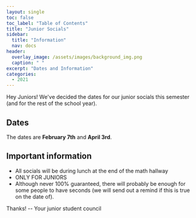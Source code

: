 ```yaml
---
layout: single
toc: false
toc_label: "Table of Contents"
title: "Junior Socials"
sidebar:
  title: "Information"
  nav: docs
header:
  overlay_image: /assets/images/background_img.png
  caption: " "
excerpt: "Dates and Information"
categories:
  - 2021
---
```



Hey Juniors! We've decided the dates for our junior socials this semester (and for the rest of the school year).

## Dates
The dates are **February 7th** and **April 3rd**.
## Important information
- All socials will be during lunch at the end of the math hallway
- ONLY FOR JUNIORS
- Although never 100% guaranteed, there will probably be enough for some people to have seconds (we will send out a remind if this is true on the date of).


Thanks!
-- Your junior student council
